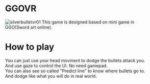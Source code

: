 # GGOVR
![silverbulletvr01](https://cloud.githubusercontent.com/assets/4668381/24826886/42e22a62-1c7b-11e7-8634-19660987016d.jpg)
This game is designed based on mini game in GGO(Sword art online).   

# How to play
You can just use your head movment to dodge the bullets attack you.   
And use gaze to control the UI. No need gamepad.   
You can also see so called "Predict line" to know where bullets go to.   
And dodge like what you will do in real world.   
